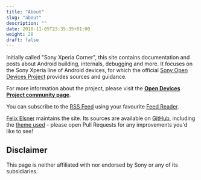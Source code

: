 ```yaml
---
title: "About"
slug: "about"
description: ""
date: 2018-11-05T23:35:35+01:00
weight: 20
draft: false
---
```


Initially called "Sony Xperia Corner", this site contains documentation and
posts about Android building, internals, debugging and more. It focuses on the
Sony Xperia line of Android devices, for which the official
[Sony Open Devices Project](https://developer.sony.com/develop/open-devices/)
provides sources and guidance.

For more information about the project, please visit the
**[Open Devices Project community page](https://opendevices.ix5.org)**.

You can subscribe to the [RSS Feed](/info/index.xml) using your favourite
[Feed Reader](https://en.wikipedia.org/wiki/News_aggregator).

[Felix Elsner](https://ix5.org) maintains the site. Its sources are available on
[GitHub](https://github.com/ix5/sx_docs), including the
[theme used](https://github.com/ix5/hugo_theme_kube) - please open Pull Requests
for any improvements you'd like to see!

## Disclaimer
This page is neither affiliated with nor endorsed by Sony or any of its subsidiaries.
